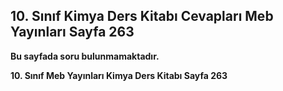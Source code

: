 ## 10. Sınıf Kimya Ders Kitabı Cevapları Meb Yayınları Sayfa 263

**Bu sayfada soru bulunmamaktadır.**

**10. Sınıf Meb Yayınları Kimya Ders Kitabı Sayfa 263**